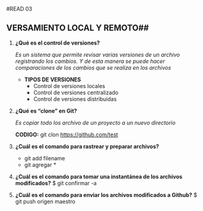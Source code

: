 #READ 03
## VERSAMIENTO LOCAL Y REMOTO##
1. **¿Qué es el control de versiones?**
   
   _Es un sistema que permite revisar varias versiones de un archivo registrando los cambios. Y de esta manera se puede hacer comparaciones de los cambios que se realiza en los archivos_
   + **TIPOS DE VERSIONES**
        + Control de versiones locales
        + Control de versiones centralizado
        + Control de versiones distribuidas  
3. **¿Qué es “clone” en Git?**

   _Es copiar todo los archivo de un proyecto a un nuevo directorio_
   
   **CODIGO:** git clon https://github.com/test
3. **¿Cuál es el comando para rastrear y preparar archivos?**
    + git add filename
    + git agregar *
4. **¿Cuál es el comando para tomar una instantánea de los archivos modificados?**
      $ git confirmar -a
5. **¿Cuál es el comando para enviar los archivos modificados a Github?**
      $ git push origen maestro
